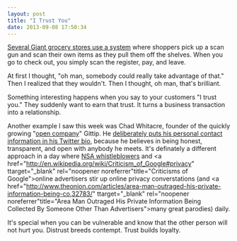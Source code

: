```yaml
---
layout: post
title: "I Trust You"
date: 2013-09-08 17:50:34
---
```


<a href="http://www.russellheimlich.com/blog/grocery-shopping-with-a-scan-gun-at-giant/" target="_blank" rel="noopener noreferrer" title="Cool information about their setup here.">Several Giant grocery stores use a system</a> where shoppers pick up a scan gun and scan their own items as they pull them off the shelves. When you go to check out, you simply scan the register, pay, and leave.

At first I thought, "oh man, somebody could really take advantage of that." Then I realized that they wouldn't. Then I thought, oh man, that's brilliant.

Something interesting happens when you say to your customers "I trust you." They suddenly want to earn that trust. It turns a business transaction into a relationship.

Another example I saw this week was Chad Whitacre, founder of the quickly growing "[open company][1]" Gittip. He [deliberately puts his personal contact information in his Twitter bio][2], because he believes in being honest, transparent, and open with anybody he meets. It's definately a different approach in a day where [NSA whistleblowers][3] and <a href="http://en.wikipedia.org/wiki/Criticism_of_Google#privacy" ttarget="_blank" rel="noopener noreferrer"title="Criticisms of Google">online advertisers</a> stir up online privacy converstations (and <a href="http://www.theonion.com/articles/area-man-outraged-his-private-information-being-co,32783/" ttarget="_blank" rel="noopener noreferrer"title="Area Man Outraged His Private Information Being Collected By Someone Other Than Advertisers">many great parodies</a>) daily.

 [1]: http://blog.gittip.com/post/26350459746/the-first-open-company
 [2]: https://twitter.com/whit537
 [3]: http://www.theguardian.com/world/2013/jun/09/edward-snowden-nsa-whistleblower-surveillance

It's special when you can be vulnerable and know that the other person will not hurt you. Distrust breeds contempt. Trust builds loyalty.